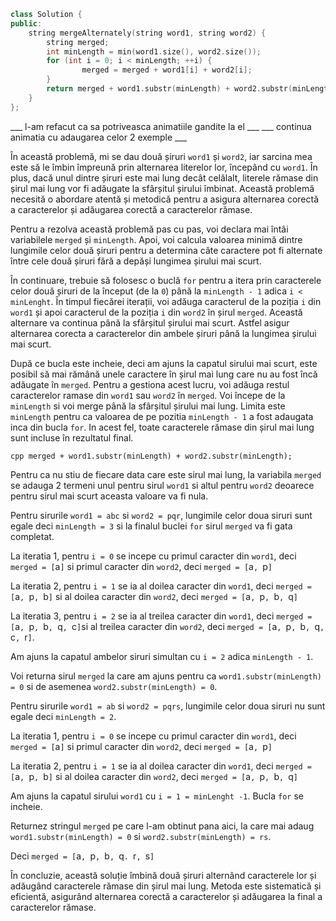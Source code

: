 ``` cpp
class Solution {
public:
    string mergeAlternately(string word1, string word2) {
        string merged;
        int minLength = min(word1.size(), word2.size());
        for (int i = 0; i < minLength; ++i) {
                merged = merged + word1[i] + word2[i];
        }
        return merged + word1.substr(minLength) + word2.substr(minLength);
    }
};
```
___ l-am refacut ca sa potriveasca animatiile gandite la el ___
___ continua animatia cu adaugarea celor 2 exemple ___

În această problemă, mi se dau două șiruri `word1` și `word2`, iar sarcina mea este să le îmbin împreună prin alternarea literelor lor, începând cu `word1`.
În plus, dacă unul dintre șiruri este mai lung decât celălalt, literele rămase din șirul mai lung vor fi adăugate la sfârșitul șirului îmbinat.
Această problemă necesită o abordare atentă și metodică pentru a asigura alternarea corectă a caracterelor și adăugarea corectă a caracterelor rămase.

Pentru a rezolva această problemă pas cu pas, voi declara mai întâi variabilele `merged` și `minLength`.
Apoi, voi calcula valoarea minimă dintre lungimile celor două șiruri pentru a determina câte caractere pot fi alternate între cele două șiruri fără a depăși lungimea șirului mai scurt.

În continuare, trebuie să folosesc o buclă `for` pentru a itera prin caracterele celor două șiruri de la început (de la `0`) până la `minLength - 1` adica `i < minLenght`.
În timpul fiecărei iterații, voi adăuga caracterul de la poziția `i` din `word1` și apoi caracterul de la poziția `i` din `word2` în șirul `merged`.
Această alternare va continua până la sfârșitul șirului mai scurt.
Astfel asigur alternarea corecta a caracterelor din ambele șiruri până la lungimea șirului mai scurt.

După ce bucla este incheie, deci am ajuns la capatul sirului mai scurt, este posibil să mai rămână unele caractere în șirul mai lung care nu au fost încă adăugate în `merged`.
Pentru a gestiona acest lucru, voi adăuga restul caracterelor ramase din `word1` sau `word2` în `merged`.
Voi începe de la `minLength` si voi merge până la sfârșitul șirului mai lung. Limita este `minLength` pentru ca valoarea de pe pozitia `minLength - 1` a fost adaugata inca din bucla `for`.
In acest fel, toate caracterele rămase din șirul mai lung sunt incluse în rezultatul final.

```cpp merged + word1.substr(minLength) + word2.substr(minLength);```

Pentru ca nu stiu de fiecare data care este sirul mai lung, la variabila `merged` se adauga 2 termeni unul pentru sirul `word1` si altul pentru `word2` deoarece pentru sirul mai scurt aceasta valoare va fi nula.

Pentru sirurile `word1 = abc` si `word2 = pqr`, lungimile celor doua siruri sunt egale deci `minLength = 3` si la finalul buclei `for` sirul `merged` va fi gata completat.

La iteratia 1, pentru `i = 0` se incepe cu primul caracter din `word1`, deci `merged = [`a`]` si primul caracter din `word2`, deci `merged = [`a`, `p`]`

La iteratia 2, pentru `i = 1` se ia al doilea caracter din `word1`, deci `merged = [`a`, `p`, `b`]` si al doilea caracter din `word2`, deci `merged = [`a`, `p`, `b`, `q`]`

La iteratia 3, pentru `i = 2` se ia al treilea caracter din `word1`, deci `merged = [`a`, `p`, `b`, `q`, `c`]`si al treilea caracter din `word2`, deci `merged = [`a`, `p`, `b`, `q`, `c`, `r`]`.

Am ajuns la capatul ambelor siruri simultan cu `i = 2` adica `minLength - 1`.

Voi returna sirul `merged` la care am ajuns pentru ca `word1.substr(minLength) = 0` si de asemenea `word2.substr(minLength) = 0`.


Pentru sirurile `word1 = ab` si `word2 = pqrs`, lungimile celor doua siruri nu sunt egale deci `minLength = 2`.

La iteratia 1, pentru `i = 0` se incepe cu primul caracter din `word1`, deci `merged = [`a`]` si primul caracter din `word2`, deci `merged = [`a`, `p`]`

La iteratia 2, pentru `i = 1` se ia al doilea caracter din `word1`, deci `merged = [`a`, `p`, `b`]` si al doilea caracter din `word2`, deci `merged = [`a`, `p`, `b`, `q`]`

Am ajuns la capatul sirului `word1` cu `i = 1 = minLenght -1`. Bucla `for` se incheie.

Returnez stringul `merged` pe care l-am obtinut pana aici, la care mai adaug `word1.substr(minLength) = 0` si `word2.substr(minLength) = rs`.

Deci `merged = [`a`, `p`, `b`, `q`. `r`, `s`]`

În concluzie, această soluție îmbină două șiruri alternând caracterele lor și adăugând caracterele rămase din șirul mai lung.
Metoda este sistematică și eficientă, asigurând alternarea corectă a caracterelor și adăugarea la final a caracterelor rămase.



